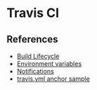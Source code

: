 # Travis CI

## References

* [Build Lifecycle](https://docs.travis-ci.com/user/customizing-the-build/#The-Build-Lifecycle)
* [Environment variables](https://docs.travis-ci.com/user/environment-variables/#Defining-public-variables-in-.travis.yml)
* [Notifications](https://docs.travis-ci.com/user/notifications/)
* [travis.yml anchor sample](https://github.com/travis-ci/cat-party/blob/master/.travis.yml)
